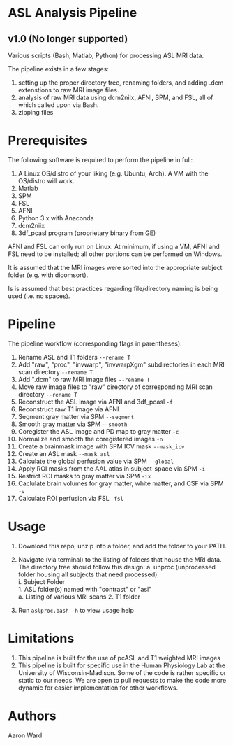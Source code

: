 # ASL Analysis Pipeline
## v1.0 (No longer supported)
Various scripts (Bash, Matlab, Python) for processing ASL MRI data.

The pipeline exists in a few stages:
1) setting up the proper directory tree, renaming folders, and adding .dcm extenstions to raw MRI image files.
2) analysis of raw MRI data using dcm2niix, AFNI, SPM, and FSL, all of which called upon via Bash.
3) zipping files

# Prerequisites

The following software is required to perform the pipeline in full:
1. A Linux OS/distro of your liking (e.g. Ubuntu, Arch). A VM with the OS/distro will work.
2. Matlab
3. SPM
4. FSL
5. AFNI
6. Python 3.x with Anaconda
7. dcm2niix
8. 3df_pcasl program (proprietary binary from GE)

AFNI and FSL can only run on Linux. At minimum, if using a VM, AFNI and FSL need to be installed; all other portions can be performed on Windows.

It is assumed that the MRI images were sorted into the appropriate subject folder (e.g. with dicomsort).

Is is assumed that best practices regarding file/directory naming is being used (i.e. no spaces).

# Pipeline

The pipeline workflow (corresponding flags in parentheses):

  1. Rename ASL and T1 folders `--rename T`
  2. Add "raw", "proc", "invwarp", "invwarpXgm" subdirectories in each MRI scan directory `--rename T`
  3. Add ".dcm" to raw MRI image files `--rename T`
  4. Move raw image files to "raw" directory of corresponding MRI scan directory `--rename T`
  5. Reconstruct the ASL image via AFNI and 3df_pcasl `-f`
  6. Reconstruct raw T1 image via AFNI
  7. Segment gray matter via SPM `--segment`
  8. Smooth gray matter via SPM `--smooth`
  9. Coregister the ASL image and PD map to gray matter `-c`
  10. Normalize and smooth the coregistered images `-n`
  11. Create a brainmask image with SPM ICV mask `--mask_icv`
  12. Create an ASL mask `--mask_asl`
  13. Calculate the global perfusion value via SPM `--global`
  14. Apply ROI masks from the AAL atlas in subject-space via SPM `-i`
  15. Restrict ROI masks to gray matter via SPM `-ix`
  16. Caclulate brain volumes for gray matter, white matter, and CSF via SPM `-v`
  17. Calculate ROI perfusion via FSL `-fsl`


# Usage

1. Download this repo, unzip into a folder, and add the folder to your PATH.

2. Navigate (via terminal) to the listing of folders that house the MRI data. The directory tree should follow this design:
    a. unproc (unprocessed folder housing all subjects that need processed)  
        i. Subject Folder  
            1. ASL folder(s) named with "contrast" or "asl"  
                a. Listing of various MRI scans
            2. T1 folder

3. Run `aslproc.bash -h` to view usage help 
  
  
# Limitations

1) This pipeline is built for the use of pcASL and T1 weighted MRI images
2) This pipeline is built for specific use in the Human Physiology Lab at the University of Wisconsin-Madison. Some of the code is rather specific or static to our needs. We are open to pull requests to make the code more dynamic for easier implementation for other workflows.

# Authors

Aaron Ward
